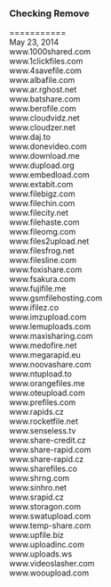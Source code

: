 <h3>Checking Remove</h3>
===========<br>
May 23, 2014<br>
www.1000shared.com<br>
www.1clickfiles.com<br>
www.4savefile.com<br>
www.albafile.com<br>
www.ar.rghost.net<br>
www.batshare.com<br>
www.berofile.com<br>
www.cloudvidz.net<br>
www.cloudzer.net<br>
www.daj.to<br>
www.donevideo.com<br>
www.download.me<br>
www.dupload.org<br>
www.embedload.com<br>
www.extabit.com<br>
www.filebigz.com<br>
www.filechin.com<br>
www.filecity.net<br>
www.filehaste.com<br>
www.fileomg.com<br>
www.files2upload.net<br>
www.filesfrog.net<br>
www.filesline.com<br>
www.foxishare.com<br>
www.fsakura.com<br>
www.fujifile.me<br>
www.gsmfilehosting.com<br>
www.ifilez.co<br>
www.imzupload.com<br>
www.lemuploads.com<br>
www.maxisharing.com<br>
www.medofire.net<br>
www.megarapid.eu<br>
www.noovashare.com<br>
www.ntupload.to<br>
www.orangefiles.me<br>
www.oteupload.com<br>
www.prefiles.com<br>
www.rapids.cz<br>
www.rocketfile.net<br>
www.senseless.tv<br>
www.share-credit.cz<br>
www.share-rapid.com<br>
www.share-rapid.cz<br>
www.sharefiles.co<br>
www.shrng.com<br>
www.sinhro.net<br>
www.srapid.cz<br>
www.storagon.com<br>
www.swatupload.com<br>
www.temp-share.com<br>
www.upfile.biz<br>
www.uploadinc.com<br>
www.uploads.ws<br>
www.videoslasher.com<br>
www.wooupload.com<br>
